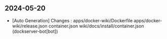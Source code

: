
## 2024-05-20
 * [Auto Generation] Changes : apps/docker-wiki/Dockerfile apps/docker-wiki/release.json container.json wiki/docs/install/container.json (dockserver-bot[bot])
